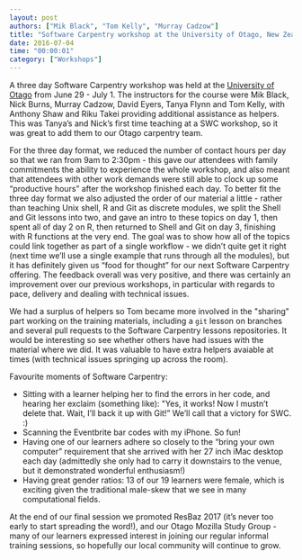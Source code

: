 ```yaml
---
layout: post
authors: ["Mik Black", "Tom Kelly", "Murray Cadzow"]
title: "Software Carpentry workshop at the University of Otago, New Zealand"
date: 2016-07-04
time: "00:00:01"
category: ["Workshops"]
---
```


A three day Software Carpentry workshop was held at the [University of Otago](http://www.otago.ac.nz/)
from June 29 - July 1.  The instructors for the course were Mik Black, Nick Burns,
Murray Cadzow, David Eyers, Tanya Flynn and Tom Kelly, with Anthony Shaw and Riku Takei
 providing additional assistance as helpers.  This was Tanya’s and Nick’s first time
 teaching at a SWC workshop, so it was great to add them to our Otago carpentry team.

For the three day format, we reduced the number of contact hours per day so that we ran from
9am to 2:30pm - this gave our attendees with family commitments the ability to experience
the whole workshop, and also meant that attendees with other work demands were still able
to clock up some “productive hours” after the workshop finished each day.  To better fit
the three day format we also adjusted the order of our material a little - rather than
teaching Unix shell, R and Git as discrete modules, we split the Shell and Git lessons into
two, and gave an intro to these topics on day 1, then spent all of day 2 on R, then returned to Shell and Git on day 3, finishing with R functions at the very end.  The goal was to show
how all of the topics could link together as part of a single workflow - we didn’t quite get it right (next time we’ll use a single example that runs through all the modules), but it has
definitely given us “food for thought” for our next Software Carpentry offering. The feedback
overall was very positive, and there was certainly an improvement over our previous
workshops, in particular with regards to pace, delivery and dealing with technical issues.

We had a surplus of helpers so Tom became more involved in the "sharing" part working on the
training materials, including a `git` lesson on branches and  several pull requests to the
 Software Carpentry lessons repositories. It would be interesting so see whether others have
 had issues with the material where we did.  It was valuable to have extra
 helpers avaiable at times (with technical issues springing up across the room).

Favourite moments of Software Carpentry:

 * Sitting with a learner helping her to find the errors in her code, and hearing her
exclaim (something like): "Yes, it works!  Now I mustn’t delete that.  Wait, I’ll back it
up with Git!”  We’ll call that a victory for SWC.  :)
 * Scanning the Eventbrite bar codes with my iPhone.  So fun!
 * Having one of our learners adhere so closely to the “bring your own computer” requirement
that she arrived with her 27 inch iMac desktop each day (admittedly she only had to carry
it downstairs to the venue, but it demonstrated wonderful enthusiasm!)
 * Having great gender ratios: 13 of our 19 learners were female, which is exciting given
 the traditional male-skew that we see in many computational fields.

At the end of our final session we promoted ResBaz 2017 (it’s never too early to start
spreading the word!), and our Otago Mozilla Study Group - many of our learners expressed
interest in joining our regular informal training sessions, so hopefully our local community
will continue to grow.  
